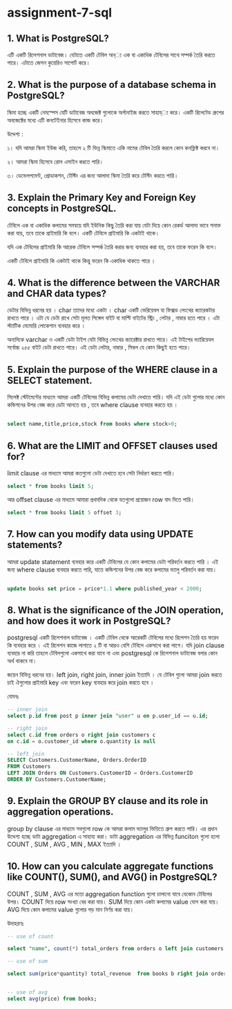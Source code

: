 # assignment-7-sql

## 1. What is PostgreSQL?

এটি একটি রিলেশনাল ডাটাবেজ। যেটাতে একটি টেবিল অন্্য এক বা একাধিক টেবিলের সাথে সম্পর্ক তৈরি করতে পারে। এটাতে জেসন কুয়েরিও সাপোর্ট করে। 


## 2. What is the purpose of a database schema in PostgreSQL?
স্কিমা হচ্ছে একটি নেমস্পেস যেটি ডাটাবেজ অবজেক্ট গুলোকে অর্গানাইজ করতে সাহায্্য  করে। একটি রিলেটেড গ্রুপের অবজেক্টের মধ্যে এটি কনটেইনার হিসেবে কাজ করে। 

উদ্দেশ্য :

১। যদি আমরা স্কিমা ইউজ করি, তাহলে ২ টি ভিন্ন স্কিমাতে একি নামের টেবিল তৈরি করলে কোন কনফ্লিক্ট করবে না।

২। আমরা স্কিমা হিসেবে রোল এসাইন করতে পারি।

৩। ডেভেলপমেন্ট, প্রোডাকশন, টেস্টিং এর জন্য আলাদা স্কিমা তৈরি করে টেস্টিং করতে পারি।

## 3. Explain the Primary Key and Foreign Key concepts in PostgreSQL.

টেবিলে এক বা একাধিক কলামের সমন্বয়ে যদি ইউনিক কিছু তৈরি করা যায় যেটা দিয়ে কোন রেকর্ড আলাদা ভাবে শনাক্ত করা যায়, তবে তাকে প্রাইমারি কি বলে। একটি টেবিলে প্রাইমারি কি একটাই থাকে।

যদি এক টেবিলের প্রাইমারি কি আরেক টেবিলে সম্পর্ক তৈরি করার জন্য ব্যবহার করা হয়, তবে তাকে ফরেন কি বলে।

একটি টেবিলে প্রাইমারি কি একটাই থাকে কিন্তু ফরেন কি একাধিক থাকতে পারে ।

## 4. What is the difference between the VARCHAR and CHAR data types?

ডেটার বিভিন্ন ধরনের হয় । char তাদের মধ্যে একটা । char একটি ভেরিয়েবল যা ফিক্সড লেংথের ক্যারেকটার রাখতে পারে । এটা যে ডেটা রাখে সেটা মূলত সিঙ্গেল বাইট বা মাল্টি বাইটের স্ট্রিং , লেটার , নাম্বার হতে পারে । এটা স্ট্যাটিক মেমোরি লোকেশান ব্যবহার করে । 

অন্যদিকে varchar ও একটি ডেটা টাইপ যেটা বিভিন্ন লেংথের ক্যারেক্টার রাখতে পারে। এই টাইপের ভ্যারিয়েবল সর্বোচ্চ ২৫৫ বাইট ডেটা রাখতে পারে। এই ডেটা লেটার, নাম্বার , সিম্বল যে কোন কিছুই হতে পারে। 

## 5. Explain the purpose of the WHERE clause in a SELECT statement.

সিলেক্ট স্টেটমেন্টের মাধ্যমে আমরা একটি টেবিলের বিভিন্ন কলামের ডেটা দেখাতে পারি। যদি এই ডেটা গুলোর মধ্যে কোন কন্ডিশনের উপর বেজ করে ডেটা আনতে হয় , তবে where clause ব্যবহার করতে হয় । 

```sql

select name,title,price,stock from books where stock>0;
```

## 6. What are the LIMIT and OFFSET clauses used for?

limit clause এর মাধ্যমে আমরা কতগুলো ডেটা দেখাতে হবে সেটা নির্ধারণ করতে পারি। 

```sql
select * from books limit 5;
```

আর offset clause এর মাধ্যমে আমারা প্রথমদিক থেকে যতগুলো প্রয়োজন row বাদ দিতে পারি।  

```sql
select * from books limit 5 offset 3;
```

## 7. How can you modify data using UPDATE statements?

আমরা update statement ব্যবহার করে একটি টেবিলের যে কোন কলামের ডেটা পরিবর্তন করতে পারি । এই জন্য where clause ব্যবহার করতে পারি, যাতে কন্ডিশনের উপর বেজ করে কলামের ভ্যালু পরিবর্তন করা যায়।  

```sql

update books set price = price*1.1 where published_year < 2000; 
```

## 8. What is the significance of the JOIN operation, and how does it work in PostgreSQL?

postgresql একটি রিলেশনাল ডাটাবেজ ।  একটি টেবিল থেকে আরেকটি টেবিলের মধ্যে রিলেশন তৈরি হয় ফরেন কি ব্যবহার করে । এই রিলেশন কাজে লাগাতে ২ টি বা আরও বেশি  টেবিলে একসাথে করা লাগে।  যদি join clause ব্যবহার না করি তাহলে টেবিলগুলো একসাথে করা যাবে না এবং postgresql কে রিলেশনাল ডাটাবেজ বলার কোন অর্থ থাকবে না। 

জয়েন বিভিন্ন ধরনের হয়। left join, right join, inner join ইত্যাদি । যে টেবিল গুলো আমরা join করতে চাই ঐগুলোর প্রাইমারি key এবং ফরেন key ব্যবহার করে join করতে হবে । 

যেমনঃ 

```sql
-- inner join
select p.id from post p inner join "user" u on p.user_id == u.id;

-- right join
select c.id from orders o right join customers c 
on c.id = o.customer_id where o.quantity is null

-- left join
SELECT Customers.CustomerName, Orders.OrderID
FROM Customers
LEFT JOIN Orders ON Customers.CustomerID = Orders.CustomerID
ORDER BY Customers.CustomerName;
```

## 9. Explain the GROUP BY clause and its role in aggregation operations.

group by clause এর মাধ্যমে সবগুলো row কে আমরা কলাম ভ্যালুর ভিত্তিতে গ্রুপ করতে পারি। এর প্রধান উদ্দেশ্য হচ্ছে ডাটা aggregation এ সাহায্য করা। ডাটা aggregation এর বিভিন্ন funciton গুলো হলো COUNT , SUM , AVG , MIN , MAX ইত্যাদি ।  

## 10. How can you calculate aggregate functions like COUNT(), SUM(), and AVG() in PostgreSQL?

COUNT , SUM , AVG এর মতো aggregation function গুলো চালানো যাবে যেকোন টেবিলের উপর।  COUNT দিয়ে row সংখ্যা বের করা যায়। SUM দিয়ে কোন একটা কলামের value যোগ করা যায়। AVG দিয়ে কোন কলামের value গুলোর গড় মান নির্ণয় করা যায়। 

উদাহরণঃ 
```sql
-- use of count

select "name", count(*) total_orders from orders o left join customers c on c.id = o.customer_id group by "name";

-- use of sum

select sum(price*quantity) total_revenue  from books b right join orders o on b.id = o.book_id;


-- use of avg
select avg(price) from books;

```

